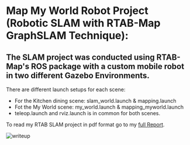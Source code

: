 # Map My World Robot Project (Robotic SLAM with RTAB-Map GraphSLAM Technique): 
## The SLAM project was conducted using RTAB-Map's ROS package with a custom mobile robot in two different Gazebo Environments. 

There are different launch setups for each scene:

[writeup]:ReportPaper-MapMyWorldRobot.png

- For the Kitchen dining scene: slam_world.launch & mapping.launch 
- Fot the My World scene: my_world.launch & mapping_myworld.launch
- teleop.launch and rviz.launch is in common for both scenes.

To read my RTAB SLAM project in pdf format go to my [full Report](ReportPaper-MapMyWorldRobot.pdf).

![writeup]
